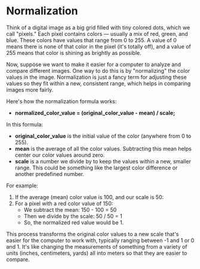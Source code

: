 # Normalization

Think of a digital image as a big grid filled with tiny colored dots, which we call "pixels." Each pixel contains colors — usually a mix of red, green, and blue. These colors have values that range from 0 to 255. A value of 0 means there is none of that color in the pixel (it's totally off), and a value of 255 means that color is shining as brightly as possible.

Now, suppose we want to make it easier for a computer to analyze and compare different images. One way to do this is by "normalizing" the color values in the image. Normalization is just a fancy term for adjusting these values so they fit within a new, consistent range, which helps in comparing images more fairly.

Here's how the normalization formula works:

* **normalized\_color\_value = (original\_color\_value - mean) / scale;**

In this formula:

* **original\_color\_value** is the initial value of the color (anywhere from 0 to 255).
* **mean** is the average of all the color values. Subtracting this mean helps center our color values around zero.
* **scale** is a number we divide by to keep the values within a new, smaller range. This could be something like the largest color difference or another predefined number.

For example:

1. If the average (mean) color value is 100, and our scale is 50:
2. For a pixel with a red color value of 150:
   * We subtract the mean: 150 - 100 = 50
   * Then we divide by the scale: 50 / 50 = 1
   * So, the normalized red value would be 1.

This process transforms the original color values to a new scale that's easier for the computer to work with, typically ranging between -1 and 1 or 0 and 1. It's like changing the measurements of something from a variety of units (inches, centimeters, yards) all into meters so that they are easier to compare.

